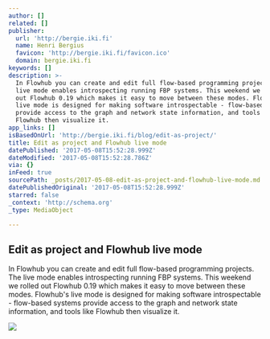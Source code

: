 ```yaml
---
author: []
related: []
publisher:
  url: 'http://bergie.iki.fi'
  name: Henri Bergius
  favicon: 'http://bergie.iki.fi/favicon.ico'
  domain: bergie.iki.fi
keywords: []
description: >-
  In Flowhub you can create and edit full flow-based programming projects. The
  live mode enables introspecting running FBP systems. This weekend we rolled
  out Flowhub 0.19 which makes it easy to move between these modes. Flowhub's
  live mode is designed for making software introspectable - flow-based systems
  provide access to the graph and network state information, and tools like
  Flowhub then visualize it.
app_links: []
isBasedOnUrl: 'http://bergie.iki.fi/blog/edit-as-project/'
title: Edit as project and Flowhub live mode
datePublished: '2017-05-08T15:52:28.999Z'
dateModified: '2017-05-08T15:52:28.786Z'
via: {}
inFeed: true
sourcePath: _posts/2017-05-08-edit-as-project-and-flowhub-live-mode.md
datePublishedOriginal: '2017-05-08T15:52:28.999Z'
starred: false
_context: 'http://schema.org'
_type: MediaObject

---
```

<article style=""><h1>Edit as project and Flowhub live mode</h1><p>In Flowhub you can create and edit full flow-based programming projects. The live mode enables introspecting running FBP systems. This weekend we rolled out Flowhub 0.19 which makes it easy to move between these modes. Flowhub's live mode is designed for making software introspectable - flow-based systems provide access to the graph and network state information, and tools like Flowhub then visualize it.</p><img src="https://s3.eu-central-1.amazonaws.com/bergie-iki-fi/cflo-edit-as-project.png" /></article>